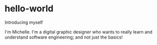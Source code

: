 # hello-world
Introducing myself

I'm Michelle.
I'm a digital graphic designer who wants to really learn and understand software engineering; and not just the basics!
